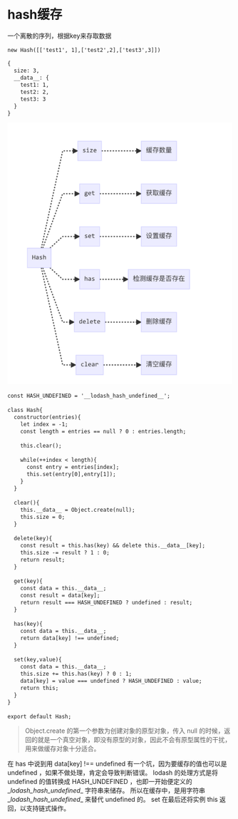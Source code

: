 # hash缓存
一个离散的序列，根据key来存取数据  

```
new Hash([['test1', 1],['test2',2],['test3',3]])
```
```
{
  size: 3,
  __data__: {
    test1: 1,
    test2: 2,
    test3: 3
  }
}
```

![](img/hash.png)    

```
const HASH_UNDEFINED = '__lodash_hash_undefined__';

class Hash{
  constructor(entries){
    let index = -1;
    const length = entries == null ? 0 : entries.length;

    this.clear();

    while(++index < length){
      const entry = entries[index];
      this.set(entry[0],entry[1]);
    }
  }

  clear(){
    this.__data__ = Object.create(null);
    this.size = 0;
  }

  delete(key){
    const result = this.has(key) && delete this.__data__[key];
    this.size -= result ? 1 : 0;
    return result;
  }

  get(key){
    const data = this.__data__;
    const result = data[key];
    return result === HASH_UNDEFINED ? undefined : result;
  }

  has(key){
    const data = this.__data__;
    return data[key] !== undefined;
  }

  set(key,value){
    const data = this.__data__;
    this.size += this.has(key) ? 0 : 1;
    data[key] = value === undefined ? HASH_UNDEFINED : value;
    return this;
  }
}

export default Hash;
```

> Object.create 的第一个参数为创建对象的原型对象，传入 null 的时候，返回的就是一个真空对象，即没有原型的对象，因此不会有原型属性的干扰，用来做缓存对象十分适合。  

在 has 中说到用 data[key] !== undefined 有一个坑，因为要缓存的值也可以是 undefined ，如果不做处理，肯定会导致判断错误。
lodash 的处理方式是将 undefined 的值转换成 HASH_UNDEFINED ，也即一开始便定义的 \__lodash_hash_undefined__ 字符串来储存。
所以在缓存中，是用字符串 \__lodash_hash_undefined__ 来替代 undefined 的。
set 在最后还将实例 this 返回，以支持链式操作。
